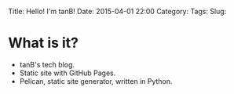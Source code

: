 Title: Hello! I'm tanB!
Date: 2015-04-01 22:00
Category:
Tags:
Slug:

# What is it?

- tanB's tech blog.
- Static site with GitHub Pages.
- Pelican, static site generator, written in Python.
